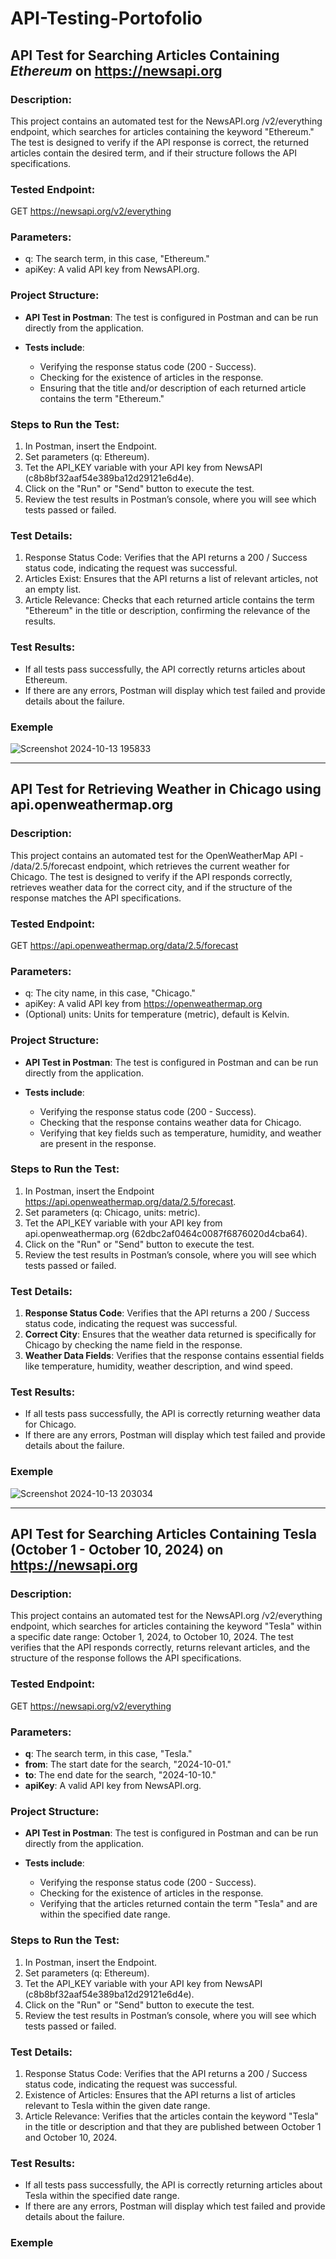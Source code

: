 # API-Testing-Portofolio
## API Test for Searching Articles Containing *Ethereum* on https://newsapi.org 

### Description: 
This project contains an automated test for the NewsAPI.org /v2/everything endpoint, which searches for articles containing the keyword "Ethereum." 
The test is designed to verify if the API response is correct, the returned articles contain the desired term, and if their structure follows the API specifications.

### Tested Endpoint: 
GET https://newsapi.org/v2/everything 

### Parameters: 
- q: The search term, in this case, "Ethereum."
- apiKey: A valid API key from NewsAPI.org.

### Project Structure: 
- **API Test in Postman**: The test is configured in Postman and can be run directly from the application.
- **Tests include**:

    - Verifying the response status code (200 - Success).
    - Checking for the existence of articles in the response.
    - Ensuring that the title and/or description of each returned article contains the term "Ethereum."
 
### Steps to Run the Test: 
1. In Postman, insert the Endpoint. 
2. Set parameters (q: Ethereum). 
3. Tet the API_KEY variable with your API key from NewsAPI (c8b8bf32aaf54e389ba12d29121e6d4e). 
4. Click on the "Run" or "Send" button to execute the test.
5. Review the test results in Postman’s console, where you will see which tests passed or failed.

### Test Details:

1. Response Status Code: Verifies that the API returns a 200 / Success status code, indicating the request was successful.
2. Articles Exist: Ensures that the API returns a list of relevant articles, not an empty list.
3. Article Relevance: Checks that each returned article contains the term "Ethereum" in the title or description, confirming the relevance of the results.

### Test Results:

- If all tests pass successfully, the API correctly returns articles about Ethereum.
- If there are any errors, Postman will display which test failed and provide details about the failure.

### Exemple 

 ![Screenshot 2024-10-13 195833](https://github.com/user-attachments/assets/849826a3-c61c-423d-b66e-54a048252cf2) 


 ------------------- 

## API Test for Retrieving Weather in Chicago using api.openweathermap.org  

### Description: 
This project contains an automated test for the OpenWeatherMap API - /data/2.5/forecast endpoint, which retrieves the current weather for Chicago. The test is designed to verify if the API responds correctly, retrieves weather data for the correct city, and if the structure of the response matches the API specifications.

### Tested Endpoint: 
GET https://api.openweathermap.org/data/2.5/forecast 

### Parameters: 
- q: The city name, in this case, "Chicago." 
- apiKey: A valid API key from https://openweathermap.org
- (Optional) units: Units for temperature (metric), default is Kelvin.

### Project Structure: 
- **API Test in Postman**: The test is configured in Postman and can be run directly from the application.
- **Tests include**:

    - Verifying the response status code (200 - Success).
    - Checking that the response contains weather data for Chicago.
    - Verifying that key fields such as temperature, humidity, and weather are present in the response.
 
### Steps to Run the Test: 
1. In Postman, insert the Endpoint https://api.openweathermap.org/data/2.5/forecast. 
2. Set parameters (q: Chicago, units: metric). 
3. Tet the API_KEY variable with your API key from api.openweathermap.org (62dbc2af0464c0087f6876020d4cba64). 
4. Click on the "Run" or "Send" button to execute the test.
5. Review the test results in Postman’s console, where you will see which tests passed or failed.

### Test Details:

1. **Response Status Code**: Verifies that the API returns a 200 / Success status code, indicating the request was successful.
2. **Correct City**: Ensures that the weather data returned is specifically for Chicago by checking the name field in the response.
3. **Weather Data Fields**: Verifies that the response contains essential fields like temperature, humidity, weather description, and wind speed.

### Test Results:

- If all tests pass successfully, the API is correctly returning weather data for Chicago.
- If there are any errors, Postman will display which test failed and provide details about the failure.

### Exemple 

![Screenshot 2024-10-13 203034](https://github.com/user-attachments/assets/a93fda69-f3e7-4b44-b6e6-602bcb91a33f)

--------------------- 


## API Test for Searching Articles Containing Tesla (October 1 - October 10, 2024) on https://newsapi.org 

### Description: 
This project contains an automated test for the NewsAPI.org /v2/everything endpoint, which searches for articles containing the keyword "Tesla" within a specific date range: October 1, 2024, to October 10, 2024. The test verifies that the API responds correctly, returns relevant articles, and the structure of the response follows the API specifications.

### Tested Endpoint: 
GET https://newsapi.org/v2/everything 

### Parameters: 
- **q**: The search term, in this case, "Tesla."
- **from**: The start date for the search, "2024-10-01."
- **to**: The end date for the search, "2024-10-10."
- **apiKey**: A valid API key from NewsAPI.org.

### Project Structure: 
- **API Test in Postman**: The test is configured in Postman and can be run directly from the application.
- **Tests include**:

    - Verifying the response status code (200 - Success).
    - Checking for the existence of articles in the response.
    - Verifying that the articles returned contain the term "Tesla" and are within the specified date range. 
 
### Steps to Run the Test: 
1. In Postman, insert the Endpoint. 
2. Set parameters (q: Ethereum). 
3. Tet the API_KEY variable with your API key from NewsAPI (c8b8bf32aaf54e389ba12d29121e6d4e). 
4. Click on the "Run" or "Send" button to execute the test.
5. Review the test results in Postman’s console, where you will see which tests passed or failed.

### Test Details:

1. Response Status Code: Verifies that the API returns a 200 / Success status code, indicating the request was successful.
2. Existence of Articles: Ensures that the API returns a list of articles relevant to Tesla within the given date range.
3. Article Relevance: Verifies that the articles contain the keyword "Tesla" in the title or description and that they are published between October 1 and October 10, 2024. 

### Test Results:

- If all tests pass successfully, the API is correctly returning articles about Tesla within the specified date range. 
- If there are any errors, Postman will display which test failed and provide details about the failure.

### Exemple 
